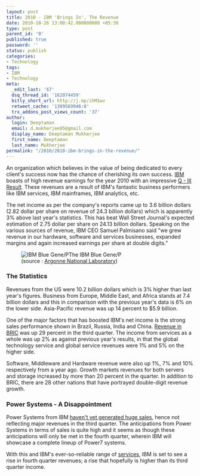 ```yaml
---
layout: post
title: 2010 - IBM 'Brings In', The Revenue
date: 2010-10-26 13:00:42.000000000 +05:30
type: post
parent_id: '0'
published: true
password: ''
status: publish
categories:
- Technology
tags:
- IBM
- Technology
meta:
  _edit_last: '67'
  dsq_thread_id: '162074459'
  bitly_short_url: http://j.mp/ihM1wv
  retweet_cache: '1309569946:0'
  trx_addons_post_views_count: '37'
author:
  login: Deeptaman
  email: d.mukherjee05@gmail.com
  display_name: Deeptaman Mukherjee
  first_name: Deeptaman
  last_name: Mukherjee
permalink: "/2010/2010-ibm-brings-in-the-revenue/"
---
```

<p>An organization which believes in the value of being dedicated to every client's success now has the chance of cherishing its own success. <a href="http://www.ibm.com/">IBM</a> boasts of high revenue earnings for the year 2010 with an impressive <a href="http://www.businesswire.com/news/home/20101018007069/en/IBM-Reports-2010-Third-Quarter-Results">Q - III Result</a>. These revenues are a result of IBM's fantastic business performers like IBM services, IBM mainframes, IBM analytics, etc.</p>
<p>The net income as per the company's reports came up to 3.6 billion dollars (2.82 dollar per share on revenue of 24.3 billion dollars) which is apparently 3% above last year's statistics. This has beat Wall Street Journal's expected estimation of 2.75 dollar per share on 24.13 billion dollars. Speaking on the various sources of revenue, IBM CEO Samuel Palmisano said "we grew revenue in our hardware, software and services businesses, expanded margins and again increased earnings per share at double digits."</p>
<p><!--more--></p>
<figure><img src="{{ site.baseurl }}/assets/2010/10/ibm-servers.jpg" alt="IBM Blue Gene/P" />The IBM Blue Gene/P<br />
<figcaption> (source : <a href="http://www.flickr.com/photos/argonne/3334947628/">Argonne National Laboratory</a>)</figcaption>
</figure>
<h3>The Statistics</h3>
<p>Revenues from the US were 10.2 billion dollars which is 3% higher than last year's figures. Business from Europe, Middle East, and Africa stands at 7.4 billion dollars and this in comparison with the previous year's data is 6% on the lower side. Asia-Pacific revenue was up 14 percent to $5.9 billion.</p>
<p>One of the major factors that has boosted IBM's net income is the strong sales performance shown in Brazil, Russia, India and China. <a href="http://calcuttatube.com/ibm-net-income-up-12-percent-boosted-by-bric-sales/127478/">Revenue in BRIC</a> was up 29 percent in the third quarter. The income from services as a whole was up 2% as against previous year's results, in that the global technology service and global service revenues were 1% and 5% on the higher side. </p>
<p>Software, Middleware and Hardware revenue were also up 1%, 7% and 10% respectively from a year ago. Growth markets revenues for both servers and storage increased by more than 20 percent in the quarter. In addition to BRIC, there are 28 other nations that have portrayed double-digit revenue growth.</p>
<h3>Power Systems - A Disappointment</h3>
<p>Power Systems from IBM <a href="http://www.itjungle.com/tfh/tfh102510-story03.html">haven't yet generated huge sales</a>, hence not reflecting major revenues in the third quarter. The anticipations from Power Systems in terms of sales is quite high and it seems as though these anticipations will only be met in the fourth quarter, wherein IBM will showcase a complete lineup of Power7 systems. </p>
<p>With this and IBM's ever-so-reliable range of <a href="http://www.ibm.com/technologyservices/">services</a>, IBM is set to see a rise in fourth quarter revenues; a rise that hopefully is higher than its third quarter income.</p>
